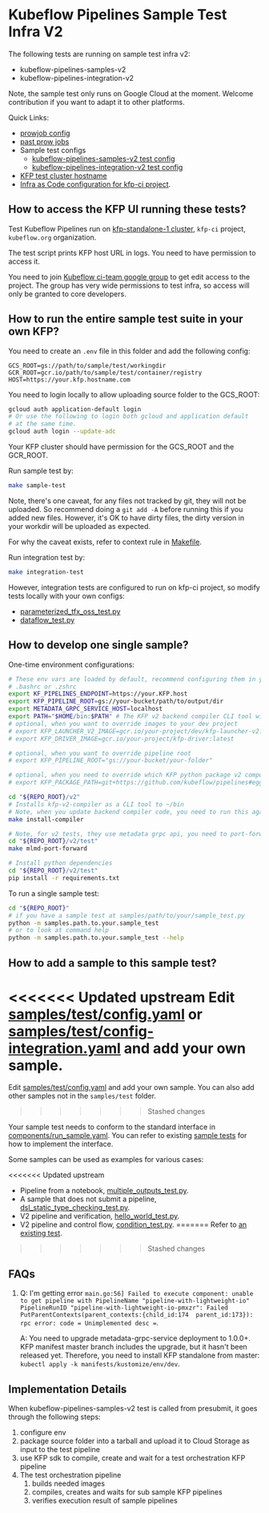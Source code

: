 # Kubeflow Pipelines Sample Test Infra V2

The following tests are running on sample test infra v2:

* kubeflow-pipelines-samples-v2
* kubeflow-pipelines-integration-v2

Note, the sample test only runs on Google Cloud at the moment. Welcome
contribution if you want to adapt it to other platforms.

Quick Links:

* [prowjob config](https://github.com/GoogleCloudPlatform/oss-test-infra/blob/8e2b1e0b57d0bf7adf8e9f3cef6a98af25012412/prow/prowjobs/kubeflow/pipelines/kubeflow-pipelines-presubmits.yaml#L185-L203)
* [past prow jobs](https://oss-prow.knative.dev/job-history/gs/oss-prow/pr-logs/directory/kubeflow-pipelines-samples-v2)
* Sample test configs
  * [kubeflow-pipelines-samples-v2 test config](/samples/test/config.yaml)
  * [kubeflow-pipelines-integration-v2 test config](/samples/test/config-integration.yaml)
* [KFP test cluster hostname](https://github.com/kubeflow/testing/blob/master/test-infra/kfp/endpoint)
* [Infra as Code configuration for kfp-ci project](https://github.com/kubeflow/testing/tree/master/test-infra/kfp).

## How to access the KFP UI running these tests?

Test Kubeflow Pipelines run on [kfp-standalone-1 cluster](https://console.cloud.google.com/kubernetes/clusters/details/us-central1/kfp-standalone-1/details?folder=&organizationId=&project=kfp-ci),
`kfp-ci` project, `kubeflow.org` organization.

The test script prints KFP host URL in logs. You need to have permission to
access it.

You need to join [Kubeflow ci-team google group](https://github.com/kubeflow/internal-acls/blob/master/google_groups/groups/ci-team.yaml) to get edit access to the project. The group
has very wide permissions to test infra, so access will only be granted to core
developers.

<!--
TODO(Bobgy): Currently, it's not possible to grant KFP UI only permission, but we can consider granting
such access to [Kubeflow ci-viewer google group](https://github.com/kubeflow/internal-acls/blob/master/google_groups/groups/ci-viewer.yaml).
Contact @zijianjoy if you have such a need.
-->

## How to run the entire sample test suite in your own KFP?

You need to create an `.env` file in this folder and add the following config:

```env
GCS_ROOT=gs://path/to/sample/test/workingdir
GCR_ROOT=gcr.io/path/to/sample/test/container/registry
HOST=https://your.kfp.hostname.com
```

You need to login locally to allow uploading source folder to the GCS_ROOT:

```bash
gcloud auth application-default login
# Or use the following to login both gcloud and application default
# at the same time.
gcloud auth login --update-adc
```

Your KFP cluster should have permission for the GCS_ROOT and the GCR_ROOT.

Run sample test by:

```bash
make sample-test
```

Note, there's one caveat, for any files not tracked by git, they will not be uploaded.
So recommend doing a `git add -A` before running this if you added new files. However,
it's OK to have dirty files, the dirty version in your workdir will be uploaded
as expected.

For why the caveat exists, refer to context rule in [Makefile](./Makefile).

Run integration test by:

```bash
make integration-test
```

However, integration tests are configured to run on kfp-ci project, so modify tests locally with your own configs:

* [parameterized_tfx_oss_test.py](/samples/core/parameterized_tfx_oss/parameterized_tfx_oss_test.py)
* [dataflow_test.py](/samples/core/dataflow/dataflow_test.py)

## How to develop one single sample?

One-time environment configurations:

```bash
# These env vars are loaded by default, recommend configuring them in your
# .bashrc or .zshrc
export KF_PIPELINES_ENDPOINT=https://your.KFP.host
export KFP_PIPELINE_ROOT=gs://your-bucket/path/to/output/dir
export METADATA_GRPC_SERVICE_HOST=localhost
export PATH="$HOME/bin:$PATH" # The KFP v2 backend compiler CLI tool will be installed to ~/bin by make install-compiler
# optional, when you want to override images to your dev project
# export KFP_LAUNCHER_V2_IMAGE=gcr.io/your-project/dev/kfp-launcher-v2:latest
# export KFP_DRIVER_IMAGE=gcr.io/your-project/kfp-driver:latest

# optional, when you want to override pipeline root
# export KFP_PIPELINE_ROOT="gs://your-bucket/your-folder"

# optional, when you need to override which KFP python package v2 components use:
# export KFP_PACKAGE_PATH=git+https://github.com/kubeflow/pipelines#egg=kfp&subdirectory=sdk/python

cd "${REPO_ROOT}/v2"
# Installs kfp-v2-compiler as a CLI tool to ~/bin
# Note, when you update backend compiler code, you need to run this again!
make install-compiler

# Note, for v2 tests, they use metadata grpc api, you need to port-forward it locally in a separate terminal by:
cd "${REPO_ROOT}/v2/test"
make mlmd-port-forward

# Install python dependencies
cd "${REPO_ROOT}/v2/test"
pip install -r requirements.txt
```

To run a single sample test:

```bash
cd "${REPO_ROOT}"
# if you have a sample test at samples/path/to/your/sample_test.py
python -m samples.path.to.your.sample_test
# or to look at command help
python -m samples.path.to.your.sample_test --help
```

## How to add a sample to this sample test?

<<<<<<< Updated upstream
Edit [samples/test/config.yaml](../../samples/test/config.yaml) or
[samples/test/config-integration.yaml](../../samples/test/config-integration.yaml)
and add your own sample.
=======
Edit [samples/test/config.yaml](/samples/test/config.yaml) and add your own sample.
You can also add other samples not in the `samples/test` folder.
>>>>>>> Stashed changes

Your sample test needs to conform to the standard interface in
[components/run_sample.yaml](components/run_sample.yaml). You can refer to
existing [sample tests](/samples/test) for how to implement the interface.

Some samples can be used as examples for various cases:

<<<<<<< Updated upstream
* Pipeline from a notebook, [multiple_outputs_test.py](../../samples/core/multiple_outputs/multiple_outputs_test.py).
* A sample that does not submit a pipeline, [dsl_static_type_checking_test.py](../../samples/core/dsl_static_type_checking/dsl_static_type_checking_test.py).
* V2 pipeline and verification, [hello_world_test.py](../../samples/v2/hello_world_test.py).
* V2 pipeline and control flow, [condition_test.py](../../samples/core/condition/condition_test.py).
=======
Refer to [an existing test](/samples/v2/hello_world_test.py).
>>>>>>> Stashed changes

## FAQs

1. Q: I'm getting error `main.go:56] Failed to execute component: unable to get pipeline with PipelineName "pipeline-with-lightweight-io" PipelineRunID "pipeline-with-lightweight-io-pmxzr": Failed PutParentContexts(parent_contexts:{child_id:174  parent_id:173}): rpc error: code = Unimplemented desc =`.

   A: You need to upgrade metadata-grpc-service deployment to 1.0.0+. KFP manifest master branch includes the upgrade, but it hasn't been released yet. Therefore, you need to install KFP standalone from master: `kubectl apply -k manifests/kustomize/env/dev`.

## Implementation Details

When kubeflow-pipelines-samples-v2 test is called from presubmit, it goes through
the following steps:

1. configure env
2. package source folder into a tarball and upload it to Cloud Storage as input to the test pipeline
3. use KFP sdk to compile, create and wait for a test orchestration KFP pipeline
4. The test orchestration pipeline
   1. builds needed images
   2. compiles, creates and waits for sub sample KFP pipelines
   3. verifies execution result of sample pipelines
